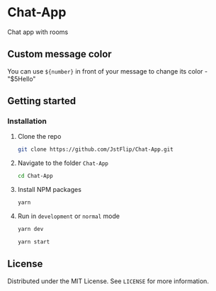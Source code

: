 # Chat-App
Chat app with rooms

## Custom message color
You can use `${number}` in front of your message to change its color - "$5Hello"

## Getting started
### Installation

1. Clone the repo
   ```sh
   git clone https://github.com/JstFlip/Chat-App.git
   ```
2. Navigate to the folder `Chat-App`
   ```sh
   cd Chat-App
   ```
3. Install NPM packages
   ```sh
   yarn
   ```
4. Run in `development` or `normal` mode
   ```sh
   yarn dev
   ```
   ```sh
   yarn start
   ```
   
## License
Distributed under the MIT License. See `LICENSE` for more information.
